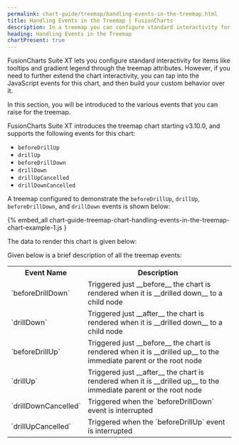 ```yaml
---
permalink: chart-guide/treemap/handling-events-in-the-treemap.html
title: Handling Events in the Treemap | FusionCharts
description: In a treemap you can configure standard interactivity for items like tooltips and gradient legend using attributes and JavaScript events of the chart
heading: Handling Events in the Treemap
chartPresent: true
---
```



FusionCharts Suite XT lets you configure standard interactivity for items like tooltips and  gradient legend through the treemap attributes. However, if you need to further extend the chart interactivity, you can tap into the JavaScript events for this chart, and then build your custom behavior over it. 

In this section, you will be introduced to the various events that you can raise for the treemap.

FusionCharts Suite XT introduces the treemap chart starting v3.10.0, and supports the following events for this chart:

* `beforeDrillUp`
* `drillUp`
* `beforeDrillDown`
* `drillDown`
* `drillUpCancelled`
* `drillDownCancelled`

A treemap configured to demonstrate the `beforeDrillUp`, `drillUp`, `beforeDrillDown`, and `drillDown` events is shown below:

{% embed_all chart-guide-treemap-chart-handling-events-in-the-treemap-chart-example-1.js }

The data to render this chart is given below:


Given below is a brief description of all the treemap events:

<table>
	<tr>
		<th> Event Name </th>
		<th> Description </th>
	</tr>
	<tr>
		<td> `beforeDrillDown` </td>
		<td> Triggered just __before__ the chart is rendered when it is __drilled down__ to a child node </td>
	</tr>
	<tr>
		<td> `drillDown` </td>
		<td> Triggered just __after__ the chart is rendered when it is __drilled down__ to a child node </td>
	</tr>
	<tr>
		<td> `beforeDrillUp` </td>
		<td> Triggered just __before__ the chart is rendered when it is __drilled up__ to the immediate parent or the root node </td>
	</tr>
	<tr>
		<td> `drillUp` </td>
		<td> Triggered just __after__ the chart is rendered when it is __drilled up__ to the immediate parent or the root node </td>
	</tr>
    <tr>
        <td> `drillDownCancelled` </td>
        <td> Triggered when the `beforeDrillDown` event is interrupted </td>
    </tr>
    <tr>
        <td> `drillUpCancelled` </td>
        <td> Triggered when the `beforeDrillUp` event is interrupted </td>
    </tr>
</table>